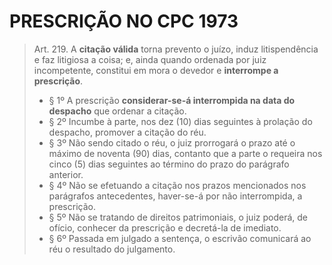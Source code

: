 # PRESCRIÇÃO NO CPC 1973

> Art. 219. A **citação válida** torna prevento o juízo, induz litispendência e faz litigiosa a coisa; e, ainda quando ordenada por juiz incompetente, constitui em mora o devedor e **interrompe a prescrição**.
> - § 1º A prescrição **considerar-se-á interrompida na data do despacho** que ordenar a citação.
> - § 2º Incumbe à parte, nos dez (10) dias seguintes à prolação do despacho, promover a citação do réu.
> - § 3º Não sendo citado o réu, o juiz prorrogará o prazo até o máximo de noventa (90) dias, contanto que a parte o requeira nos cinco (5) dias seguintes ao término do prazo do parágrafo anterior.
> - § 4º Não se efetuando a citação nos prazos mencionados nos parágrafos antecedentes, haver-se-á por não interrompida, a prescrição.
> - § 5º Não se tratando de direitos patrimoniais, o juiz poderá, de ofício, conhecer da prescrição e decretá-la de imediato.
> - § 6º Passada em julgado a sentença, o escrivão comunicará ao réu o resultado do julgamento.
